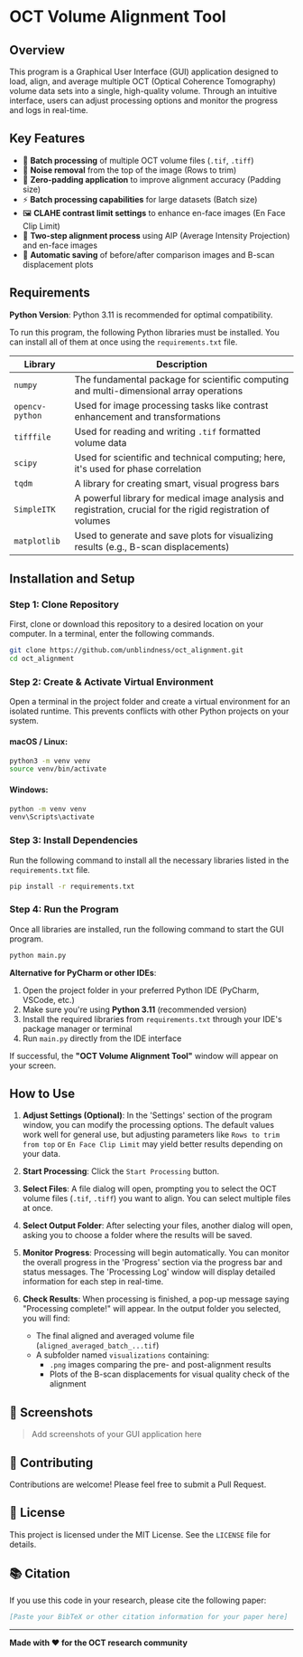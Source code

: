 # OCT Volume Alignment Tool

## Overview

This program is a Graphical User Interface (GUI) application designed to load, align, and average multiple OCT (Optical Coherence Tomography) volume data sets into a single, high-quality volume. Through an intuitive interface, users can adjust processing options and monitor the progress and logs in real-time.

## Key Features

- 📁 **Batch processing** of multiple OCT volume files (`.tif`, `.tiff`)
- 🧹 **Noise removal** from the top of the image (Rows to trim)
- 🔧 **Zero-padding application** to improve alignment accuracy (Padding size)
- ⚡ **Batch processing capabilities** for large datasets (Batch size)
- 🖼️ **CLAHE contrast limit settings** to enhance en-face images (En Face Clip Limit)
- 🎯 **Two-step alignment process** using AIP (Average Intensity Projection) and en-face images
- 💾 **Automatic saving** of before/after comparison images and B-scan displacement plots

## Requirements

**Python Version**: Python 3.11 is recommended for optimal compatibility.

To run this program, the following Python libraries must be installed. You can install all of them at once using the `requirements.txt` file.

| Library | Description |
|---------|-------------|
| `numpy` | The fundamental package for scientific computing and multi-dimensional array operations |
| `opencv-python` | Used for image processing tasks like contrast enhancement and transformations |
| `tifffile` | Used for reading and writing `.tif` formatted volume data |
| `scipy` | Used for scientific and technical computing; here, it's used for phase correlation |
| `tqdm` | A library for creating smart, visual progress bars |
| `SimpleITK` | A powerful library for medical image analysis and registration, crucial for the rigid registration of volumes |
| `matplotlib` | Used to generate and save plots for visualizing results (e.g., B-scan displacements) |

## Installation and Setup

### Step 1: Clone Repository

First, clone or download this repository to a desired location on your computer. In a terminal, enter the following commands. 

```bash
git clone https://github.com/unblindness/oct_alignment.git
cd oct_alignment
```

### Step 2: Create & Activate Virtual Environment

Open a terminal in the project folder and create a virtual environment for an isolated runtime. This prevents conflicts with other Python projects on your system.

#### macOS / Linux:
```bash
python3 -m venv venv
source venv/bin/activate
```

#### Windows:
```bash
python -m venv venv
venv\Scripts\activate
```

### Step 3: Install Dependencies

Run the following command to install all the necessary libraries listed in the `requirements.txt` file.

```bash
pip install -r requirements.txt
```

### Step 4: Run the Program

Once all libraries are installed, run the following command to start the GUI program.

```bash
python main.py
```

**Alternative for PyCharm or other IDEs**: 
1. Open the project folder in your preferred Python IDE (PyCharm, VSCode, etc.)
2. Make sure you're using **Python 3.11** (recommended version)
3. Install the required libraries from `requirements.txt` through your IDE's package manager or terminal
4. Run `main.py` directly from the IDE interface

If successful, the **"OCT Volume Alignment Tool"** window will appear on your screen.

## How to Use

1. **Adjust Settings (Optional)**: In the 'Settings' section of the program window, you can modify the processing options. The default values work well for general use, but adjusting parameters like `Rows to trim from top` or `En Face Clip Limit` may yield better results depending on your data.

2. **Start Processing**: Click the `Start Processing` button.

3. **Select Files**: A file dialog will open, prompting you to select the OCT volume files (`.tif`, `.tiff`) you want to align. You can select multiple files at once.

4. **Select Output Folder**: After selecting your files, another dialog will open, asking you to choose a folder where the results will be saved.

5. **Monitor Progress**: Processing will begin automatically. You can monitor the overall progress in the 'Progress' section via the progress bar and status messages. The 'Processing Log' window will display detailed information for each step in real-time.

6. **Check Results**: When processing is finished, a pop-up message saying "Processing complete!" will appear. In the output folder you selected, you will find:
   - The final aligned and averaged volume file (`aligned_averaged_batch_...tif`)
   - A subfolder named `visualizations` containing:
     - `.png` images comparing the pre- and post-alignment results
     - Plots of the B-scan displacements for visual quality check of the alignment

## 📸 Screenshots

> Add screenshots of your GUI application here

## 🤝 Contributing

Contributions are welcome! Please feel free to submit a Pull Request.

## 📄 License

This project is licensed under the MIT License. See the `LICENSE` file for details.

## 📚 Citation

If you use this code in your research, please cite the following paper:

```bibtex
[Paste your BibTeX or other citation information for your paper here]
```

---

**Made with ❤️ for the OCT research community**